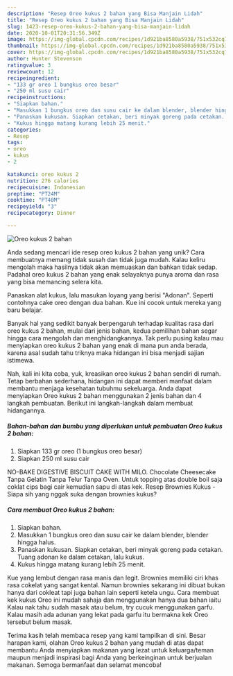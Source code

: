 ```yaml
---
description: "Resep Oreo kukus 2 bahan yang Bisa Manjain Lidah"
title: "Resep Oreo kukus 2 bahan yang Bisa Manjain Lidah"
slug: 1423-resep-oreo-kukus-2-bahan-yang-bisa-manjain-lidah
date: 2020-10-01T20:31:56.349Z
image: https://img-global.cpcdn.com/recipes/1d921ba8580a5938/751x532cq70/oreo-kukus-2-bahan-foto-resep-utama.jpg
thumbnail: https://img-global.cpcdn.com/recipes/1d921ba8580a5938/751x532cq70/oreo-kukus-2-bahan-foto-resep-utama.jpg
cover: https://img-global.cpcdn.com/recipes/1d921ba8580a5938/751x532cq70/oreo-kukus-2-bahan-foto-resep-utama.jpg
author: Hunter Stevenson
ratingvalue: 3
reviewcount: 12
recipeingredient:
- "133 gr oreo 1 bungkus oreo besar"
- "250 ml susu cair"
recipeinstructions:
- "Siapkan bahan."
- "Masukkan 1 bungkus oreo dan susu cair ke dalam blender, blender hingga halus."
- "Panaskan kukusan. Siapkan cetakan, beri minyak goreng pada cetakan. Tuang adonan ke dalam cetakan, lalu kukus."
- "Kukus hingga matang kurang lebih 25 menit."
categories:
- Resep
tags:
- oreo
- kukus
- 2

katakunci: oreo kukus 2 
nutrition: 276 calories
recipecuisine: Indonesian
preptime: "PT24M"
cooktime: "PT40M"
recipeyield: "3"
recipecategory: Dinner

---
```



![Oreo kukus 2 bahan](https://img-global.cpcdn.com/recipes/1d921ba8580a5938/751x532cq70/oreo-kukus-2-bahan-foto-resep-utama.jpg)

Anda sedang mencari ide resep oreo kukus 2 bahan yang unik? Cara membuatnya memang tidak susah dan tidak juga mudah. Kalau keliru mengolah maka hasilnya tidak akan memuaskan dan bahkan tidak sedap. Padahal oreo kukus 2 bahan yang enak selayaknya punya aroma dan rasa yang bisa memancing selera kita.

Panaskan alat kukus, lalu masukan loyang yang berisi &#34;Adonan&#34;. Seperti contohnya cake oreo dengan dua bahan. Kue ini cocok untuk mereka yang baru belajar.

Banyak hal yang sedikit banyak berpengaruh terhadap kualitas rasa dari oreo kukus 2 bahan, mulai dari jenis bahan, kedua pemilihan bahan segar hingga cara mengolah dan menghidangkannya. Tak perlu pusing kalau mau menyiapkan oreo kukus 2 bahan yang enak di mana pun anda berada, karena asal sudah tahu triknya maka hidangan ini bisa menjadi sajian istimewa.


Nah, kali ini kita coba, yuk, kreasikan oreo kukus 2 bahan sendiri di rumah. Tetap berbahan sederhana, hidangan ini dapat memberi manfaat dalam membantu menjaga kesehatan tubuhmu sekeluarga. Anda dapat menyiapkan Oreo kukus 2 bahan menggunakan 2 jenis bahan dan 4 langkah pembuatan. Berikut ini langkah-langkah dalam membuat hidangannya.

<!--inarticleads1-->

##### Bahan-bahan dan bumbu yang diperlukan untuk pembuatan Oreo kukus 2 bahan:

1. Siapkan 133 gr oreo (1 bungkus oreo besar)
1. Siapkan 250 ml susu cair


NO-BAKE DIGESTIVE BISCUIT CAKE WITH MILO. Chocolate Cheesecake Tanpa Gelatin Tanpa Telur Tanpa Oven. Untuk topping atas double boil saja coklat cips bagi cair kemudian sapu di atas kek. Resep Brownies Kukus - Siapa sih yang nggak suka dengan brownies kukus? 

<!--inarticleads2-->

##### Cara membuat Oreo kukus 2 bahan:

1. Siapkan bahan.
1. Masukkan 1 bungkus oreo dan susu cair ke dalam blender, blender hingga halus.
1. Panaskan kukusan. Siapkan cetakan, beri minyak goreng pada cetakan. Tuang adonan ke dalam cetakan, lalu kukus.
1. Kukus hingga matang kurang lebih 25 menit.


Kue yang lembut dengan rasa manis dan legit. Brownies memiliki ciri khas rasa cokelat yang sangat kental. Namun brownies sekarang ini dibuat bukan hanya dari cokleat tapi juga bahan lain seperti ketela ungu. Cara membuat kek kukus Oreo ini mudah sahaja dan menggunakan hanya dua bahan iaitu Kalau nak tahu sudah masak atau belum, try cucuk menggunakan garfu. Kalau masih ada adunan yang lekat pada garfu itu bermakna kek Oreo tersebut belum masak. 

Terima kasih telah membaca resep yang kami tampilkan di sini. Besar harapan kami, olahan Oreo kukus 2 bahan yang mudah di atas dapat membantu Anda menyiapkan makanan yang lezat untuk keluarga/teman maupun menjadi inspirasi bagi Anda yang berkeinginan untuk berjualan makanan. Semoga bermanfaat dan selamat mencoba!
